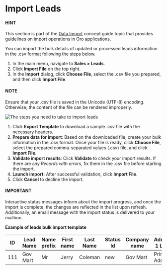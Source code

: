 <a id="sales-import-leads"></a>

# Import Leads

#### HINT
This section is part of the [Data Import](../../../concept-guides/data-import/index.md#concept-guide-data-import) concept guide topic that provides guidelines on import operations in Oro applications.

You can import the bulk details of updated or processed leads information in the .csv format following the steps below.

1. In the main menu, navigate to **Sales > Leads**.
2. Click **Import File** on the top right.
3. In the **Import** dialog, click **Choose File**, select the .csv file you prepared, and then click **Import File**.

#### NOTE
Ensure that your .csv file is saved in the Unicode (UTF-8) encoding. Otherwise, the content of the file can be rendered improperly.

![The steps you need to take to import leads](user/img/sales/leads/import_leads.png)

1. Click **Export Template** to download a sample .csv file with the necessary headers.
2. **Prepare data for import**: Based on the downloaded file, create your bulk information in the .csv format. Once your file is ready, click **Choose File**, select the prepared comma-separated values (.csv) file, and click **Import File**.
3. **Validate import results**: Click **Validate** to check your import results. If there are any *Records with errors*, fix them in the .csv file before starting the import.
4. **Launch import:** After successful validation, click **Import File**.
5. Click **Cancel** to decline the import.

#### IMPORTANT
Interactive status messages inform about the import progress, and once the import is complete, the changes are reflected in the list upon refresh. Additionally, an email message with the import status is delivered to your mailbox.

**Example of leads bulk import template**

|   ID | Lead Name   | Name prefix   | First name   | Last Name   | Status Id   | Company name   | Address 1 Label   | Twitter   | LinkedIn   | Owner Username   |
|------|-------------|---------------|--------------|-------------|-------------|----------------|-------------------|-----------|------------|------------------|
|  111 | Gov Mart    | Mr            | Jerry        | Coleman     | new         | Gov Mart       | Primary Address   | @Jerry    | LinkedInID | Jerry            |

